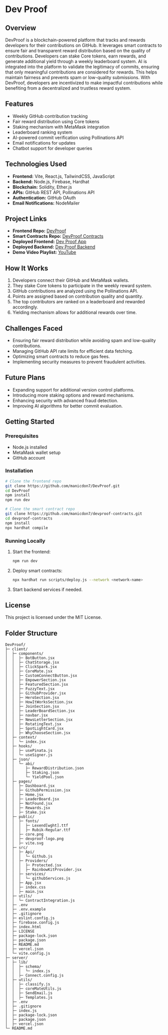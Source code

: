 # Dev Proof

## Overview
DevProof is a blockchain-powered platform that tracks and rewards developers for their contributions on GitHub. It leverages smart contracts to ensure fair and transparent reward distribution based on the quality of contributions. Developers can stake Core tokens, earn rewards, and generate additional yield through a weekly leaderboard system. AI is integrated into the platform to validate the legitimacy of commits, ensuring that only meaningful contributions are considered for rewards. This helps maintain fairness and prevents spam or low-quality submissions. With DevProof, developers are incentivized to make impactful contributions while benefiting from a decentralized and trustless reward system.

## Features
- Weekly GitHub contribution tracking
- Fair reward distribution using Core tokens
- Staking mechanism with MetaMask integration
- Leaderboard ranking system
- AI-powered commit verification using Pollinations API
- Email notifications for updates
- Chatbot support for developer queries

## Technologies Used
- **Frontend:** Vite, React.js, TailwindCSS, JavaScript
- **Backend:** Node.js, Firebase, Hardhat
- **Blockchain:** Solidity, Ether.js
- **APIs:** GitHub REST API, Pollinations API
- **Authentication:** GitHub OAuth
- **Email Notifications:** NodeMailer

## Project Links
- **Frontend Repo:** [DevProof](https://github.com/manicdon7/DevProof/tree/main)
- **Smart Contracts Repo:** [DevProof Contracts](https://github.com/manicdon7/devproof-contracts)
- **Deployed Frontend:** [Dev Proof App](https://dev-proof.vercel.app/)
- **Deployed Backend:** [Dev Proof Backend](https://dev-proof-backend.vercel.app/)
- **Demo Video Playlist:** [YouTube](https://www.youtube.com/playlist?list=PLF-Pa-PLv0lrG_wJL9pVhvAFUuqLZXps5)

## How It Works
1. Developers connect their GitHub and MetaMask wallets.
2. They stake Core tokens to participate in the weekly reward system.
3. GitHub contributions are analyzed using the Pollinations API.
4. Points are assigned based on contribution quality and quantity.
5. The top contributors are ranked on a leaderboard and rewarded accordingly.
6. Yielding mechanism allows for additional rewards over time.

## Challenges Faced
- Ensuring fair reward distribution while avoiding spam and low-quality contributions.
- Managing GitHub API rate limits for efficient data fetching.
- Optimizing smart contracts to reduce gas fees.
- Implementing security measures to prevent fraudulent activities.

## Future Plans
- Expanding support for additional version control platforms.
- Introducing more staking options and reward mechanisms.
- Enhancing security with advanced fraud detection.
- Improving AI algorithms for better commit evaluation.

## Getting Started
### Prerequisites
- Node.js installed
- MetaMask wallet setup
- GitHub account

### Installation
```sh
# Clone the frontend repo
git clone https://github.com/manicdon7/DevProof.git
cd DevProof
npm install
npm run dev

# Clone the smart contract repo
git clone https://github.com/manicdon7/devproof-contracts.git
cd devproof-contracts
npm install
npx hardhat compile
```

### Running Locally
1. Start the frontend:
   ```sh
   npm run dev
   ```
2. Deploy smart contracts:
   ```sh
   npx hardhat run scripts/deploy.js --network <network-name>
   ```
3. Start backend services if needed.

## License
This project is licensed under the MIT License.

## Folder Structure
```
DevProof/
├─ client/
│  ├─ components/
│  │  ├─ BotButton.jsx
│  │  ├─ ChatStorage.jsx
│  │  ├─ ClickSpark.jsx
│  │  ├─ CoreMate.jsx
│  │  ├─ CustomConnectButton.jsx
│  │  ├─ EmpowerSection.jsx
│  │  ├─ FeaturedSection.jsx
│  │  ├─ FuzzyText.jsx
│  │  ├─ GithubProvider.jsx
│  │  ├─ HeroSection.jsx
│  │  ├─ HowItWorksSection.jsx
│  │  ├─ JoinSection.jsx
│  │  ├─ LeaderBoardSection.jsx
│  │  ├─ navbar.jsx
│  │  ├─ NewsLetterSection.jsx
│  │  ├─ RotatingText.jsx
│  │  ├─ SpotLightCard.jsx
│  │  ├─ WhyChooseSection.jsx
│  ├─ context/
│  │  └─ index.jsx
│  ├─ hooks/
│  │  ├─ usePinata.js
│  │  └─ useSigner.js
│  ├─ json/
│  │  └─ abi/
│  │     ├─ RewardDistribution.json
│  │     ├─ Staking.json
│  │     └─ YieldPool.json
│  ├─ pages/
│  │  ├─ Dashboard.jsx
│  │  ├─ GithubPermission.jsx
│  │  ├─ Home.jsx
│  │  ├─ LeaderBoard.jsx
│  │  ├─ NotFound.jsx
│  │  ├─ Rewards.jsx
│  │  ├─ Stake.jsx
│  ├─ public/
│  │  ├─ fonts/
│  │  │  ├─ Lexend[wght].ttf
│  │  │  ├─ Rubik-Regular.ttf
│  │  ├─ core.png
│  │  ├─ devproof-logo.png
│  │  ├─ vite.svg
│  ├─ src/
│  │  ├─ Api/
│  │  │  └─ Github.js
│  │  ├─ Providers/
│  │  │  ├─ Protected.jsx
│  │  │  ├─ RainbowKitProvider.jsx
│  │  ├─ services/
│  │  │  └─ githubServices.js
│  │  ├─ App.jsx
│  │  ├─ index.css
│  │  ├─ main.jsx
│  ├─ utils/
│  │  └─ ContractIntegration.js
│  ├─ .env
│  ├─ .env.example
│  ├─ .gitignore
│  ├─ eslint.config.js
│  ├─ firebase.config.js
│  ├─ index.html
│  ├─ LICENSE
│  ├─ package-lock.json
│  ├─ package.json
│  ├─ README.md
│  ├─ vercel.json
│  └─ vite.config.js
├─ server/
│  ├─ lib/
│  │  ├─ schema/
│  │  │  └─ index.js
│  │  ├─ Connect.config.js
│  ├─ utils/
│  │  ├─ classify.js
│  │  ├─ coreMateUtils.js
│  │  ├─ SendEmail.js
│  │  ├─ Templates.js
│  ├─ .env
│  ├─ .gitignore
│  ├─ index.js
│  ├─ package-lock.json
│  ├─ package.json
│  ├─ vercel.json
└─ README.md
```

